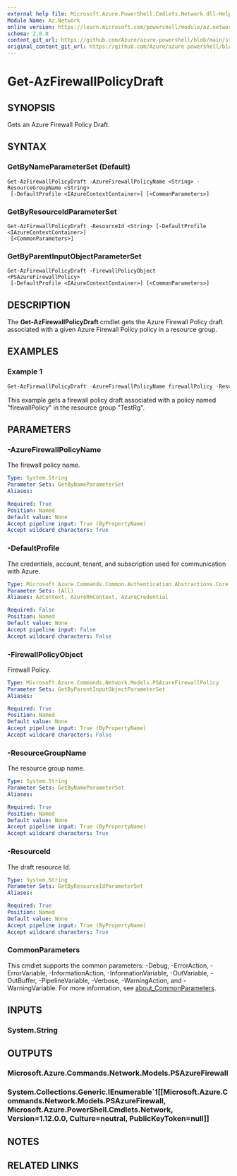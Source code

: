 ```yaml
---
external help file: Microsoft.Azure.PowerShell.Cmdlets.Network.dll-Help.xml
Module Name: Az.Network
online version: https://learn.microsoft.com/powershell/module/az.network/get-AzFirewallPolicyDraft
schema: 2.0.0
content_git_url: https://github.com/Azure/azure-powershell/blob/main/src/Network/Network/help/Get-AzFirewallPolicyDraft.md
original_content_git_url: https://github.com/Azure/azure-powershell/blob/main/src/Network/Network/help/Get-AzFirewallPolicyDraft.md
---
```


# Get-AzFirewallPolicyDraft

## SYNOPSIS
Gets an Azure Firewall Policy Draft.

## SYNTAX

### GetByNameParameterSet (Default)
```
Get-AzFirewallPolicyDraft -AzureFirewallPolicyName <String> -ResourceGroupName <String>
 [-DefaultProfile <IAzureContextContainer>] [<CommonParameters>]
```

### GetByResourceIdParameterSet
```
Get-AzFirewallPolicyDraft -ResourceId <String> [-DefaultProfile <IAzureContextContainer>]
 [<CommonParameters>]
```

### GetByParentInputObjectParameterSet
```
Get-AzFirewallPolicyDraft -FirewallPolicyObject <PSAzureFirewallPolicy>
 [-DefaultProfile <IAzureContextContainer>] [<CommonParameters>]
```

## DESCRIPTION
The **Get-AzFirewallPolicyDraft** cmdlet gets the Azure Firewall Policy draft associated with a given Azure Firewall Policy policy in a resource group.

## EXAMPLES

### Example 1
```powershell
Get-AzFirewallPolicyDraft -AzureFirewallPolicyName firewallPolicy -ResourceGroupName TestRg
```

This example gets a firewall policy draft associated with a policy named "firewallPolicy" in the resource group "TestRg".

## PARAMETERS

### -AzureFirewallPolicyName
The firewall policy name.

```yaml
Type: System.String
Parameter Sets: GetByNameParameterSet
Aliases:

Required: True
Position: Named
Default value: None
Accept pipeline input: True (ByPropertyName)
Accept wildcard characters: True
```

### -DefaultProfile
The credentials, account, tenant, and subscription used for communication with Azure.

```yaml
Type: Microsoft.Azure.Commands.Common.Authentication.Abstractions.Core.IAzureContextContainer
Parameter Sets: (All)
Aliases: AzContext, AzureRmContext, AzureCredential

Required: False
Position: Named
Default value: None
Accept pipeline input: False
Accept wildcard characters: False
```

### -FirewallPolicyObject
Firewall Policy.

```yaml
Type: Microsoft.Azure.Commands.Network.Models.PSAzureFirewallPolicy
Parameter Sets: GetByParentInputObjectParameterSet
Aliases:

Required: True
Position: Named
Default value: None
Accept pipeline input: True (ByPropertyName)
Accept wildcard characters: False
```

### -ResourceGroupName
The resource group name.

```yaml
Type: System.String
Parameter Sets: GetByNameParameterSet
Aliases:

Required: True
Position: Named
Default value: None
Accept pipeline input: True (ByPropertyName)
Accept wildcard characters: True
```

### -ResourceId
The draft resource Id.

```yaml
Type: System.String
Parameter Sets: GetByResourceIdParameterSet
Aliases:

Required: True
Position: Named
Default value: None
Accept pipeline input: True (ByPropertyName)
Accept wildcard characters: True
```

### CommonParameters
This cmdlet supports the common parameters: -Debug, -ErrorAction, -ErrorVariable, -InformationAction, -InformationVariable, -OutVariable, -OutBuffer, -PipelineVariable, -Verbose, -WarningAction, and -WarningVariable. For more information, see [about_CommonParameters](http://go.microsoft.com/fwlink/?LinkID=113216).

## INPUTS

### System.String

## OUTPUTS

### Microsoft.Azure.Commands.Network.Models.PSAzureFirewall

### System.Collections.Generic.IEnumerable`1[[Microsoft.Azure.Commands.Network.Models.PSAzureFirewall, Microsoft.Azure.PowerShell.Cmdlets.Network, Version=1.12.0.0, Culture=neutral, PublicKeyToken=null]]

## NOTES

## RELATED LINKS

